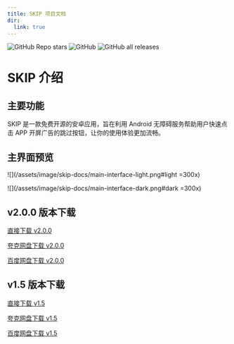 ```yaml
---
title: SKIP 项目文档
dir:
  link: true
---
```


<p><img alt="GitHub Repo stars" src="https://img.shields.io/github/stars/GuoXiCheng/SKIP"/> <img alt="GitHub" src="https://img.shields.io/github/license/GuoXiCheng/SKIP"/> <img alt="GitHub all releases" src="https://img.shields.io/github/downloads/GuoXiCheng/SKIP/total"/> <a href="https://github.com/GuoXiCheng/SKIP"><img alt="" src="https://img.shields.io/badge/GitHub-SKIP-blue.svg"/></a></p>

# SKIP 介绍

## 主要功能

SKIP 是一款免费开源的安卓应用，旨在利用 Android 无障碍服务帮助用户快速点击 APP 开屏广告的跳过按钮，让你的使用体验更加流畅。

## 主界面预览

![](/assets/image/skip-docs/main-interface-light.png#light =300x)

![](/assets/image/skip-docs/main-interface-dark.png#dark =300x)

## v2.0.0 版本下载

[直接下载 v2.0.0](https://download.fgit.cf/GuoXiCheng/SKIP/releases/download/v2.0.0/SKIP-v2.0.0.apk)

[夸克网盘下载 v2.0.0](https://pan.quark.cn/s/54c2809b1dc8)

[百度网盘下载 v2.0.0](https://pan.baidu.com/s/1_Kbaj9FNvPFY-g7AgfSWnQ?pwd=ifec)

## v1.5 版本下载

[直接下载 v1.5](https://download.fgit.cf/GuoXiCheng/SKIP/releases/download/v1.5/SKIP-v1.5.apk)

[夸克网盘下载 v1.5](https://pan.quark.cn/s/d9059f871094)

[百度网盘下载 v1.5](https://pan.baidu.com/s/1PaDWDXcczqDJHdz9h8lQ7A?pwd=h3pf)


